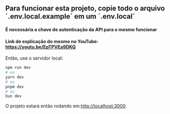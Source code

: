 ## Para funcionar esta projeto, copie todo o arquivo ´.env.local.example´ em um ´.env.local´

#### É necessária a chave de autenticação da API para o mesmo funcionar

#### Link de explicação do mesmo no YouTube: https://youtu.be/EpTPVEa9DKQ

Então, use o servidor local:

```bash
npm run dev
# ou
yarn dev
# ou
pnpm dev
# ou
bun dev
```

O projeto estará então rodando em:[http://localhost:3000](http://localhost:3000).
